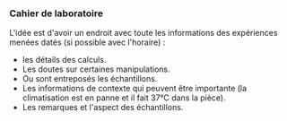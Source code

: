 ### Cahier de laboratoire

L'idée est d'avoir un endroit avec toute les informations des expériences menées datés (si possible avec l'horaire) :

* les détails des calculs.
* Les doutes sur certaines manipulations.
* Ou sont entreposés les échantillons.
* Les informations de contexte qui peuvent être importante (la climatisation est en panne et il fait 37°C dans la pièce).
* Les remarques et l'aspect des échantillons.
